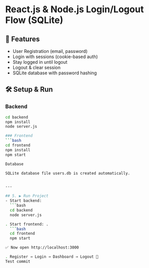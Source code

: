 # React.js & Node.js Login/Logout Flow (SQLite)

## 🚀 Features
- User Registration (email, password)
- Login with sessions (cookie-based auth)
- Stay logged in until logout
- Logout & clear session
- SQLite database with password hashing

## 🛠 Setup & Run

### Backend
```bash
cd backend
npm install
node server.js

### Frontend
```bash 
cd frontend
npm install
npm start

Database

SQLite database file users.db is created automatically.


---

## 5. ▶️ Run Project
- Start backend:  
  ```bash
  cd backend
  node server.js

. Start frontend: .
  ```bash
  cd frontend
  npm start

✅ Now open http://localhost:3000

. Register → Login → Dashboard → Logout 🚀
Test commit
